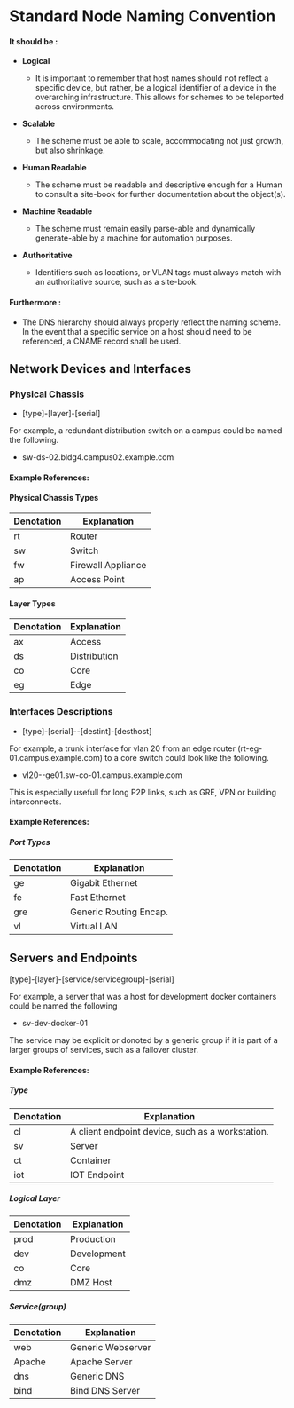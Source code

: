 # Standard Node Naming Convention

#### It should be :

* **Logical**
  - It is important to remember that host names should not reflect a specific device, but rather, 
    be a logical identifier of a device in the overarching infrastructure. 
    This allows for schemes to be teleported across environments.

* **Scalable**
  - The scheme must be able to scale, accommodating not just growth, but also shrinkage.

* **Human Readable**
  - The scheme must be readable and descriptive enough for a Human to consult a site-book 
    for further documentation about the object(s).

* **Machine Readable**
  - The scheme must remain easily parse-able and dynamically generate-able 
    by a machine for automation purposes.

* **Authoritative**
  - Identifiers such as locations, or VLAN tags must always match with 
    an authoritative source, such as a site-book.

#### Furthermore :
* The DNS hierarchy should always properly reflect the naming scheme. 
  In the event that a specific service on a host should need to be referenced, 
  a CNAME record shall be used.




## Network Devices and Interfaces

### Physical Chassis

* [type]-[layer]-[serial]

For example, a redundant distribution switch on a campus could be named the following.

* sw-ds-02.bldg4.campus02.example.com


#### Example References:

#### Physical Chassis Types
| Denotation  |   Explanation |
| --------- | ------------- |
|rt          |   Router |
|sw          |   Switch |
|fw          |   Firewall Appliance |
|ap          |   Access Point |

#### Layer Types
|Denotation  |   Explanation |
| ---------- | ------------- |
|ax         |   Access |
|ds          |   Distribution |
|co          |   Core |
|eg          |   Edge |


### Interfaces Descriptions
 
* [type]-[serial]--[destint]-[desthost] 

For example, a trunk interface for vlan 20 from an edge router (rt-eg-01.campus.example.com) 
to a core switch could look like the following.

* vl20--ge01.sw-co-01.campus.example.com

This is especially usefull for long P2P links, such as GRE, VPN or building interconnects. 


#### Example References:

##### Port Types
|Denotation  |  Explanation |
| ---------- | ------------ |
|ge          |  Gigabit Ethernet |
|fe          |  Fast Ethernet |
|gre         |  Generic Routing Encap. |
|vl          |  Virtual LAN |



## Servers and Endpoints

[type]-[layer]-[service/servicegroup]-[serial]  

For example, a server that was a host for development docker containers could be named the following

* sv-dev-docker-01

The service may be explicit or donoted by a generic group if it is part of a larger groups of services, such as a failover cluster.  

#### Example References:

##### Type
|Denotation  |   Explanation |
| ---------- | ------------- |
|cl          |  A client endpoint device, such as a workstation.|
|sv          |  Server |
|ct          |  Container |
|iot          |  IOT Endpoint |

##### Logical Layer
|Denotation  |   Explanation |
| ---------- | ------------- |
|prod          |  Production |
|dev          |  Development |
|co           |  Core |
|dmz          |  DMZ Host |

##### Service(group)
|Denotation  |   Explanation |
| ---------- | ------------- |
| web          |  Generic Webserver |
| Apache          |  Apache Server |
| dns        |  Generic DNS |
| bind          | Bind DNS Server |



